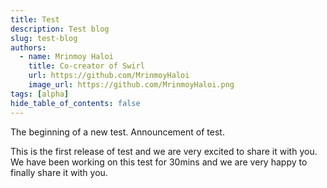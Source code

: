 ```yaml
---
title: Test
description: Test blog
slug: test-blog
authors:
  - name: Mrinmoy Haloi
    title: Co-creator of Swirl
    url: https://github.com/MrinmoyHaloi
    image_url: https://github.com/MrinmoyHaloi.png
tags: [alpha]
hide_table_of_contents: false
---
```


The beginning of a new test. Announcement of test. 

<!--truncate-->
This is the first release of test and we are very excited to share it with you. We have been working on this test for 30mins and we are very happy to finally share it with you.